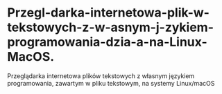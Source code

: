 # Przegl-darka-internetowa-plik-w-tekstowych-z-w-asnym-j-zykiem-programowania-dzia-a-na-Linux-MacOS.
Przeglądarka internetowa plików tekstowych z własnym językiem programowania, zawartym w pliku tekstowym, na systemy Linux/macOS 
